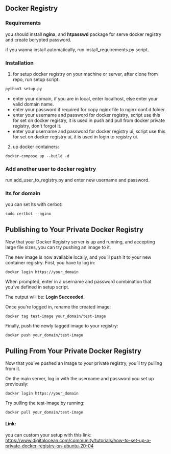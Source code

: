 ## Docker Registry

### Requirements

you should install **nginx**, and **htpasswd** package for serve docker registry and create bcrypted password.

if you wanna install automatically, run install_requirements.py script.

### Installation

1. for setup docker registry on your machine or server, after clone from repo, run setup script:
```python
python3 setup.py
```

* enter your domain, if you are in local, enter localhost, else enter your valid domain name.
* enter your password if required for copy nginx file to nginx conf.d folder.
* enter your username and password for docker registry, script use this for set on docker registry, it is used in push and pull from docker private registry, don't forgot it.
* enter your username and password for docker registry ui, script use this for set on docker registry ui, it is used in login to registry ui.

2. up docker containers:
```
docker-compose up --build -d
```

### Add another user to docker registry
run add_user_to_registry.py and enter new username and password.

### lts for domain
you can set lts with cerbot:
```
sudo certbot --nginx
```

## Publishing to Your Private Docker Registry
Now that your Docker Registry server is up and running, and accepting large file sizes, you can try pushing an image to it.

The new image is now available locally, and you’ll push it to your new container registry. First, you have to log in:
```
docker login https://your_domain
```
When prompted, enter in a username and password combination that you’ve defined in setup script.

The output will be: **Login Succeeded**.

Once you’re logged in, rename the created image:
```
docker tag test-image your_domain/test-image
```

Finally, push the newly tagged image to your registry:
```
docker push your_domain/test-image
```

## Pulling From Your Private Docker Registry
Now that you’ve pushed an image to your private registry, you’ll try pulling from it.

On the main server, log in with the username and password you set up previously:
```
docker login https://your_domain
```

Try pulling the test-image by running:
```
docker pull your_domain/test-image
```


#### Link:
you can custom your setup with this link: https://www.digitalocean.com/community/tutorials/how-to-set-up-a-private-docker-registry-on-ubuntu-20-04
